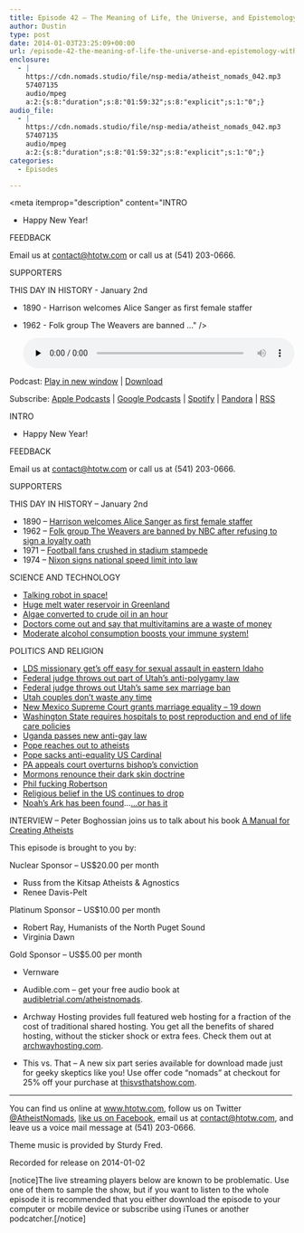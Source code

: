 ```yaml
---
title: Episode 42 – The Meaning of Life, the Universe, and Epistemology with Peter Boghossian
author: Dustin
type: post
date: 2014-01-03T23:25:09+00:00
url: /episode-42-the-meaning-of-life-the-universe-and-epistemology-with-peter-boghossian/
enclosure:
  - |
    https://cdn.nomads.studio/file/nsp-media/atheist_nomads_042.mp3
    57407135
    audio/mpeg
    a:2:{s:8:"duration";s:8:"01:59:32";s:8:"explicit";s:1:"0";}
audio_file:
  - |
    https://cdn.nomads.studio/file/nsp-media/atheist_nomads_042.mp3
    57407135
    audio/mpeg
    a:2:{s:8:"duration";s:8:"01:59:32";s:8:"explicit";s:1:"0";}
categories:
  - Episodes

---
```

<div itemscope itemtype="http://schema.org/AudioObject">
  <meta itemprop="name" content="Episode 42 – The Meaning of Life, the Universe, and Epistemology with Peter Boghossian" />
  
  <meta itemprop="uploadDate" content="2014-01-03T16:25:09-07:00" />
  
  <meta itemprop="encodingFormat" content="audio/mpeg" />
  
  <meta itemprop="duration" content="PT1H59M32S" />
  
  <meta itemprop="description" content="INTRO
* Happy New Year!

FEEDBACK

Email us at contact@htotw.com or call us at (541) 203-0666.

SUPPORTERS

THIS DAY IN HISTORY - January 2nd

* 1890 - Harrison welcomes Alice Sanger as first female staffer
* 1962 - Folk group The Weavers are banned ..." />
  
  <meta itemprop="contentUrl" content="https://dts.podtrac.com/redirect.mp3/cdn.nomads.studio/file/nsp-media/atheist_nomads_042.mp3" />
  
  <meta itemprop="contentSize" content="54.7" />
  </p> 
  
  <div class="powerpress_player" id="powerpress_player_9526">
    <audio class="wp-audio-shortcode" id="audio-5196-41" preload="none" style="width: 100%;" controls="controls"><source type="audio/mpeg" src="https://dts.podtrac.com/redirect.mp3/cdn.nomads.studio/file/nsp-media/atheist_nomads_042.mp3?_=41" /><a href="https://dts.podtrac.com/redirect.mp3/cdn.nomads.studio/file/nsp-media/atheist_nomads_042.mp3">https://dts.podtrac.com/redirect.mp3/cdn.nomads.studio/file/nsp-media/atheist_nomads_042.mp3</a></audio>
  </div>
</div>

<p class="powerpress_links powerpress_links_mp3">
  Podcast: <a href="https://dts.podtrac.com/redirect.mp3/cdn.nomads.studio/file/nsp-media/atheist_nomads_042.mp3" class="powerpress_link_pinw" target="_blank" title="Play in new window" onclick="return powerpress_pinw('https://htotw.com/?powerpress_pinw=5196-podcast');" rel="nofollow">Play in new window</a> | <a href="https://dts.podtrac.com/redirect.mp3/cdn.nomads.studio/file/nsp-media/atheist_nomads_042.mp3" class="powerpress_link_d" title="Download" rel="nofollow" download="atheist_nomads_042.mp3">Download</a>
</p>

<p class="powerpress_links powerpress_subscribe_links">
  Subscribe: <a href="https://podcasts.apple.com/us/podcast/humanists-take-on-the-world/id530050098?mt=2&ls=1" class="powerpress_link_subscribe powerpress_link_subscribe_itunes" target="_blank" title="Subscribe on Apple Podcasts" rel="nofollow">Apple Podcasts</a> | <a href="https://www.google.com/podcasts?feed=aHR0cDovL2F0aGVpc3Rub21hZHMubGlic3luLmNvbS9yc3M%3D" class="powerpress_link_subscribe powerpress_link_subscribe_googleplay" target="_blank" title="Subscribe on Google Podcasts" rel="nofollow">Google Podcasts</a> | <a href="https://open.spotify.com/show/3LzK2xZGike6Tc1GEMtMbr?si=LieN9SNuTpq96smuaUsH8A" class="powerpress_link_subscribe powerpress_link_subscribe_spotify" target="_blank" title="Subscribe on Spotify" rel="nofollow">Spotify</a> | <a href="https://www.pandora.com/podcast/atheist-nomads/PC:10122?corr=62071012&part=ug" class="powerpress_link_subscribe powerpress_link_subscribe_pandora" target="_blank" title="Subscribe on Pandora" rel="nofollow">Pandora</a> | <a href="https://htotw.com/feed/podcast/" class="powerpress_link_subscribe powerpress_link_subscribe_rss" target="_blank" title="Subscribe via RSS" rel="nofollow">RSS</a>
</p>

INTRO  
* Happy New Year!

FEEDBACK

Email us at contact@htotw.com or call us at (541) 203-0666.

SUPPORTERS

THIS DAY IN HISTORY &#8211; January 2nd

* 1890 &#8211; <a href="http://www.history.com/this-day-in-history/harrison-welcomes-alice-sanger-as-first-female-staffer" target="_blank" rel="noopener">Harrison welcomes Alice Sanger as first female staffer</a>  
* 1962 &#8211; <a href="http://www.history.com/this-day-in-history/folk-group-the-weavers-are-banned-by-nbc-after-refusing-to-sign-a-loyalty-oath" target="_blank" rel="noopener">Folk group The Weavers are banned by NBC after refusing to sign a loyalty oath</a>  
* 1971 &#8211; <a href="http://www.history.com/this-day-in-history/football-fans-crushed-in-stadium-stampede" target="_blank" rel="noopener">Football fans crushed in stadium stampede</a>  
* 1974 &#8211; <a href="http://www.history.com/this-day-in-history/nixon-signs-national-speed-limit-into-law" target="_blank" rel="noopener">Nixon signs national speed limit into law</a>

SCIENCE AND TECHNOLOGY

* <a href="http://www.chron.com/business/article/Japan-robot-chats-with-astronaut-on-space-station-5080657.php?World_Business_News=" target="_blank" rel="noopener">Talking robot in space!</a>  
* <a href="http://blueandgreentomorrow.com/2013/12/24/huge-melt-water-reservoir-discovered-under-greenland-ice/" target="_blank" rel="noopener">Huge melt water reservoir in Greenland</a>  
* <a href="http://www.rawstory.com/rs/2013/12/18/scientists-cut-million-year-natural-process-to-convert-algae-into-crude-oil-to-about-an-hour/" target="_blank" rel="noopener">Algae converted to crude oil in an hour</a>  
* <a href="http://www.livescience.com/42001-case-is-closed-multivitamins-are-a-waste-of-money-doctors-say.html" target="_blank" rel="noopener">Doctors come out and say that multivitamins are a waste of money</a>  
* <a href="http://www.usatoday.com/story/news/nation-now/2013/12/30/drinking-body-immune-system/4247323/" target="_blank" rel="noopener">Moderate alcohol consumption boosts your immune system!</a>

POLITICS AND RELIGION

* <a href="http://www.idahostatejournal.com/members/utah-man-sentenced-for-crime-committed-on-lds-mission-in/article_a7ff4c2a-6713-11e3-87d6-001a4bcf887a.html" target="_blank" rel="noopener">LDS missionary get’s off easy for sexual assault in eastern Idaho</a>  
* <a href="http://m.sltrib.com/sltrib/mobile3/56894145-219/utah-polygamy-waddoups-ruling.html.csp" target="_blank" rel="noopener">Federal judge throws out part of Utah’s anti-polygamy law</a>  
* <a href="http://www.freedomtomarry.org/blog/entry/federal-district-judge-in-utah-strikes-down-marriage-ban-as-unconstitutiona" target="_blank" rel="noopener">Federal judge throws out Utah’s same sex marriage ban</a>  
* <a href="http://www.buzzfeed.com/hunterschwarz/photos-from-the-first-day-of-marriage-equality-in-utah" target="_blank" rel="noopener">Utah couples don’t waste any time</a>  
* <a href="http://www.hrc.org/blog/entry/breaking-new-mexico-court-ruling-extends-marriage-equality-statewide" target="_blank" rel="noopener">New Mexico Supreme Court grants marriage equality &#8211; 19 down</a>  
* <a href="http://blogs.seattletimes.com/today/2013/12/hospitals-must-post-policies-on-reproduction-end-of-life-care/" target="_blank" rel="noopener">Washington State requires hospitals to post reproduction and end of life care policies</a>  
* <a href="http://www.nytimes.com/2013/12/21/world/africa/ugandan-parliament-approves-antigay-law.html?_r=3&" target="_blank" rel="noopener">Uganda passes new anti-gay law</a>  
* <a href="http://www.smh.com.au/world/pope-reaches-out-to-atheists-in-christmas-appeal-for-peace-20131226-hv6w9.html" target="_blank" rel="noopener">Pope reaches out to atheists</a>  
* <a href="http://www.examiner.com/article/pope-francis-dumps-a-united-states-cardinal-who-has-spoken-out-against-equality" target="_blank" rel="noopener">Pope sacks anti-equality US Cardinal</a>  
* <a href="http://www.latimes.com/nation/nationnow/la-na-nn-pa-court-reverses-priest-conviction-20131226,0,7925061.story#axzz2od57rB1P" target="_blank" rel="noopener">PA appeals court overturns bishop’s conviction</a>  
* <a href="http://www.alternet.org/belief/mormon-church-dark-skin-sign-gods-curse-no-longer" target="_blank" rel="noopener">Mormons renounce their dark skin doctrine</a>  
* <a href="http://www.dailymail.co.uk/news/article-2531462/You-got-marry-girls-15-16-Duck-Dynasty-star-Phil-Robertson-wades-new-controversy-advises-men-marry-underage-girls-newly-unearthed-video.html" target="_blank" rel="noopener">Phil fucking Robertson</a>  
* <a href="http://www.harrisinteractive.com/NewsRoom/HarrisPolls/tabid/447/ctl/ReadCustom%20Default/mid/1508/ArticleId/1353/Default.aspx" target="_blank" rel="noopener">Religious belief in the US continues to drop</a>  
* <a href="http://www.sunnyskyz.com/good-news/470/Noah-s-Ark-Has-Been-Found-Why-Are-They-Keeping-Us-In-The-Dark-" target="_blank" rel="noopener">Noah’s Ark has been found</a>&#8230;<a href="http://www.snopes.com/religion/noahsark.asp" target="_blank" rel="noopener">&#8230;or has it</a>

INTERVIEW &#8211; Peter Boghossian joins us to talk about his book [A Manual for Creating Atheists][1]<img decoding="async" loading="lazy" src="http://ir-na.amazon-adsystem.com/e/ir?t=dwnomad-20&l=as2&o=1&a=1939578094" alt="" width="1" height="1" border="0" />

This episode is brought to you by:

Nuclear Sponsor &#8211; US$20.00 per month  
* Russ from the Kitsap Atheists & Agnostics  
* Renee Davis-Pelt

Platinum Sponsor – US$10.00 per month  
* Robert Ray, Humanists of the North Puget Sound  
* Virginia Dawn

Gold Sponsor – US$5.00 per month  
* Vernware

* Audible.com &#8211; get your free audio book at <a href="audibletrial.com/atheistnomads" target="_blank" rel="noopener">audibletrial.com/atheistnomads</a>.  
* Archway Hosting provides full featured web hosting for a fraction of the cost of traditional shared hosting. You get all the benefits of shared hosting, without the sticker shock or extra fees. Check them out at <a href="http://archwayhosting.com/" target="_blank" rel="noopener">archwayhosting.com</a>.  
* This vs. That &#8211; A new six part series available for download made just for geeky skeptics like you! Use offer code &#8220;nomads&#8221; at checkout for 25% off your purchase at <a href="http://www.thisvsthatshow.com/" target="_blank" rel="noopener">thisvsthatshow.com</a>.

<hr width="500" />

You can find us online at <a href="https://www.htotw.com/" target="_blank" rel="noopener">www.htotw.com</a>, follow us on Twitter <a href="https://twitter.com/AtheistNomads" target="_blank" rel="noopener">@AtheistNomads</a>, <a href="https://htotw.com/facebook" target="_blank" rel="noopener">like us on Facebook</a>, email us at <contact@htotw.com>, and leave us a voice mail message at (541) 203-0666.

Theme music is provided by Sturdy Fred.

Recorded for release on 2014-01-02

[notice]The live streaming players below are known to be problematic. Use one of them to sample the show, but if you want to listen to the whole episode it is recommended that you either download the episode to your computer or mobile device or subscribe using iTunes or another podcatcher.[/notice]

 [1]: http://www.amazon.com/gp/product/1939578094/ref=as_li_ss_tl?ie=UTF8&camp=1789&creative=390957&creativeASIN=1939578094&linkCode=as2&tag=dwnomad-20